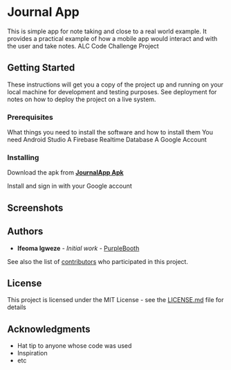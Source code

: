 # Journal App

This is simple app for note taking and close to a real world example. It provides a practical example of how a mobile app would interact and with the user and take notes.
ALC Code Challenge Project

## Getting Started

These instructions will get you a copy of the project up and running on your local machine for development and testing purposes. See deployment for notes on how to deploy the project on a live system.

### Prerequisites

What things you need to install the software and how to install them
You need Android Studio
A Firebase Realtime Database
A Google Account

### Installing

Download the apk from **[JournalApp Apk](https://github.com/ifeomai/JournalApp/blob/master/app/release/app-release.apk)**

Install and sign in with your Google account

## Screenshots




## Authors

* **Ifeoma Igweze** - *Initial work* - [PurpleBooth](https://github.com/ifeomai)

See also the list of [contributors](https://github.com/your/project/contributors) who participated in this project.

## License

This project is licensed under the MIT License - see the [LICENSE.md](LICENSE.md) file for details

## Acknowledgments

* Hat tip to anyone whose code was used
* Inspiration
* etc
